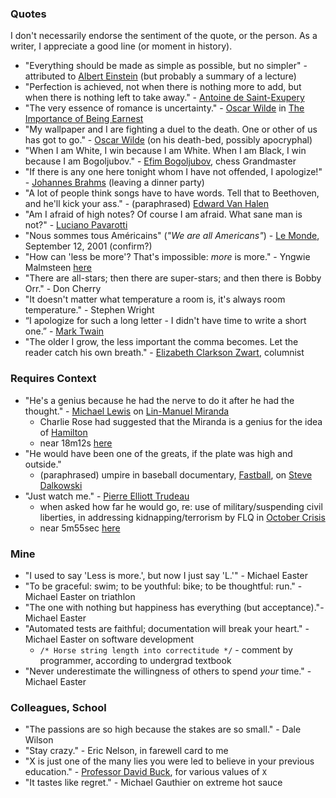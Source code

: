 
### Quotes

I don't necessarily endorse the sentiment of the quote, or the person. As a
writer, I appreciate a good line (or moment in history).

* "Everything should be made as simple as possible, but no simpler" - attributed to [Albert Einstein](https://en.wikipedia.org/wiki/Albert_Einstein) (but probably a summary of a lecture)
* "Perfection is achieved, not when there is nothing more to add, but when there is nothing left to take away." - [Antoine de Saint-Exupery](https://en.wikipedia.org/wiki/Antoine_de_Saint-Exup%C3%A9ry)
* "The very essence of romance is uncertainty." - [Oscar Wilde](https://en.wikipedia.org/wiki/Oscar_Wilde) in [The Importance of Being Earnest](https://en.wikipedia.org/wiki/The_Importance_of_Being_Earnest)
* "My wallpaper and I are fighting a duel to the death. One or other of us has got to go." - [Oscar Wilde](https://en.wikipedia.org/wiki/Oscar_Wilde) (on his death-bed, possibly apocryphal)
* "When I am White, I win because I am White. When I am Black, I win
   because I am Bogoljubov." - [Efim Bogoljubov](https://en.wikipedia.org/wiki/Efim_Bogoljubov), chess Grandmaster 
* "If there is any one here tonight whom I have not offended, I apologize!" - [Johannes Brahms](https://en.wikipedia.org/wiki/Johannes_Brahms) (leaving a dinner party)
* "A lot of people think songs have to have words. Tell that to Beethoven, and
  he'll kick your ass." - (paraphrased) [Edward Van Halen](https://en.wikipedia.org/wiki/Eddie_Van_Halen)
* "Am I afraid of high notes? Of course I am afraid. What sane man is not?" -
    [Luciano Pavarotti](https://en.wikipedia.org/wiki/Luciano_Pavarotti)
* "Nous sommes tous Américains" (*"We are all Americans"*) - [Le Monde](https://en.wikipedia.org/wiki/Le_Monde), September 12, 2001 (confirm?)
* "How can 'less be more'? That's impossible: *more* is more." - Yngwie Malmsteen [here](https://www.youtube.com/watch?v=QHZ48AE3TOI)
* "There are all-stars; then there are super-stars; and then there is Bobby Orr." - Don Cherry 
* "It doesn't matter what temperature a room is, it's always room temperature." - Stephen Wright
* “I apologize for such a long letter - I didn't have time to write a short one.” - [Mark Twain](https://en.wikipedia.org/wiki/Mark_Twain)
* "The older I grow, the less important the comma becomes. Let the reader catch his own breath." - [Elizabeth Clarkson Zwart](https://snaccooperative.org/ark:/99166/w6mk7rkn), columnist

### Requires Context 

* "He's a genius because he had the nerve to do it after he had the thought." - [Michael Lewis](https://en.wikipedia.org/wiki/Michael_Lewis) on [Lin-Manuel Miranda](https://en.wikipedia.org/wiki/Lin-Manuel_Miranda)
    - Charlie Rose had suggested that the Miranda is a genius for the idea of [Hamilton](https://en.wikipedia.org/wiki/Hamilton_(musical))
    - near 18m12s [here](https://charlierose.com/videos/25858)
* "He would have been one of the greats, if the plate was high and outside."
    - (paraphrased) umpire in baseball documentary, [Fastball](https://www.imdb.com/title/tt5434972), on [Steve Dalkowski](https://en.wikipedia.org/wiki/Steve_Dalkowski)
* "Just watch me." - [Pierre Elliott Trudeau](https://en.wikipedia.org/wiki/Pierre_Trudeau) 
    - when asked how far he would go, re: use of military/suspending civil liberties, in addressing kidnapping/terrorism by FLQ in [October Crisis](https://en.wikipedia.org/wiki/October_Crisis)
    - near 5m55sec [here](https://www.youtube.com/watch?v=XfUq9b1XTa0)

### Mine

* "I used to say 'Less is more.', but now I just say 'L.'" - Michael Easter
* "To be graceful: swim; to be youthful: bike; to be thoughtful: run." - Michael Easter on triathlon
* "The one with nothing but happiness has everything (but acceptance)."- Michael Easter
* "Automated tests are faithful; documentation will break your heart." - Michael Easter on software development
    - `/* Horse string length into correctitude */` - comment by programmer, according to undergrad textbook
* "Never underestimate the willingness of others to spend *your* time." - Michael Easter

### Colleagues, School

* "The passions are so high because the stakes are so small." - Dale Wilson
* "Stay crazy." - Eric Nelson, in farewell card to me 
* "X is just one of the many lies you were led to believe in your previous education." - [Professor David Buck](https://islandscholar.ca/people/dbuck), for various values of `X`
* "It tastes like regret." - Michael Gauthier on extreme hot sauce

